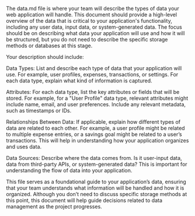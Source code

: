 The data.md file is where your team will describe the types of data your web application will handle. This document should provide a high-level overview of the data that is critical to your application's functionality, including any user data, input data, or system-generated data. The focus should be on describing what data your application will use and how it will be structured, but you do not need to describe the specific storage methods or databases at this stage.

Your description should include:

Data Types: List and describe each type of data that your application will use. For example, user profiles, expenses, transactions, or settings. For each data type, explain what kind of information is captured.

Attributes: For each data type, list the key attributes or fields that will be stored. For example, for a "User Profile" data type, relevant attributes might include name, email, and user preferences. Include any relevant metadata, such as timestamps or IDs.

Relationships Between Data: If applicable, explain how different types of data are related to each other. For example, a user profile might be related to multiple expense entries, or a savings goal might be related to a user’s transactions. This will help in understanding how your application organizes and uses data.

Data Sources: Describe where the data comes from. Is it user-input data, data from third-party APIs, or system-generated data? This is important for understanding the flow of data into your application.

This file serves as a foundational guide to your application’s data, ensuring that your team understands what information will be handled and how it is organized. Although you don’t need to discuss specific storage methods at this point, this document will help guide decisions related to data management as the project progresses.
